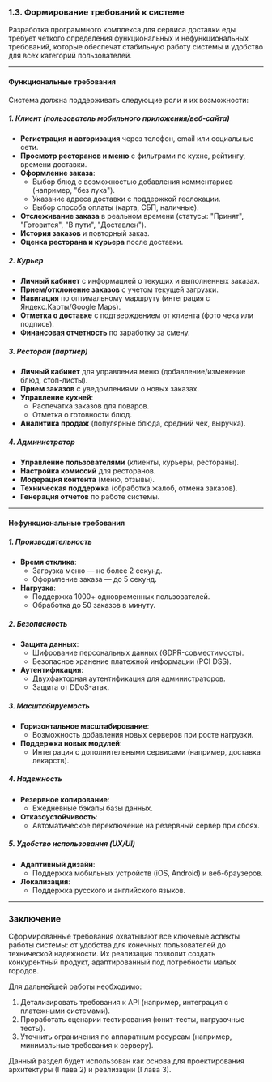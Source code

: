### **1.3. Формирование требований к системе**  

Разработка программного комплекса для сервиса доставки еды требует четкого определения функциональных и нефункциональных требований, которые обеспечат стабильную работу системы и удобство для всех категорий пользователей.  

---

#### **Функциональные требования**  

Система должна поддерживать следующие роли и их возможности:  

##### **1. Клиент (пользователь мобильного приложения/веб-сайта)**  
- **Регистрация и авторизация** через телефон, email или социальные сети.  
- **Просмотр ресторанов и меню** с фильтрами по кухне, рейтингу, времени доставки.  
- **Оформление заказа**:  
  - Выбор блюд с возможностью добавления комментариев (например, "без лука").  
  - Указание адреса доставки с поддержкой геолокации.  
  - Выбор способа оплаты (карта, СБП, наличные).  
- **Отслеживание заказа** в реальном времени (статусы: "Принят", "Готовится", "В пути", "Доставлен").  
- **История заказов** и повторный заказ.  
- **Оценка ресторана и курьера** после доставки.  

##### **2. Курьер**  
- **Личный кабинет** с информацией о текущих и выполненных заказах.  
- **Прием/отклонение заказов** с учетом текущей загрузки.  
- **Навигация** по оптимальному маршруту (интеграция с Яндекс.Карты/Google Maps).  
- **Отметка о доставке** с подтверждением от клиента (фото чека или подпись).  
- **Финансовая отчетность** по заработку за смену.  

##### **3. Ресторан (партнер)**  
- **Личный кабинет** для управления меню (добавление/изменение блюд, стоп-листы).  
- **Прием заказов** с уведомлениями о новых заказах.  
- **Управление кухней**:  
  - Распечатка заказов для поваров.  
  - Отметка о готовности блюд.  
- **Аналитика продаж** (популярные блюда, средний чек, выручка).  

##### **4. Администратор**  
- **Управление пользователями** (клиенты, курьеры, рестораны).  
- **Настройка комиссий** для ресторанов.  
- **Модерация контента** (меню, отзывы).  
- **Техническая поддержка** (обработка жалоб, отмена заказов).  
- **Генерация отчетов** по работе системы.  

---

#### **Нефункциональные требования**  

##### **1. Производительность**  
- **Время отклика**:  
  - Загрузка меню — не более 2 секунд.  
  - Оформление заказа — до 5 секунд.  
- **Нагрузка**:  
  - Поддержка 1000+ одновременных пользователей.  
  - Обработка до 50 заказов в минуту.  

##### **2. Безопасность**  
- **Защита данных**:  
  - Шифрование персональных данных (GDPR-совместимость).  
  - Безопасное хранение платежной информации (PCI DSS).  
- **Аутентификация**:  
  - Двухфакторная аутентификация для администраторов.  
  - Защита от DDoS-атак.  

##### **3. Масштабируемость**  
- **Горизонтальное масштабирование**:  
  - Возможность добавления новых серверов при росте нагрузки.  
- **Поддержка новых модулей**:  
  - Интеграция с дополнительными сервисами (например, доставка лекарств).  

##### **4. Надежность**  
- **Резервное копирование**:  
  - Ежедневные бэкапы базы данных.  
- **Отказоустойчивость**:  
  - Автоматическое переключение на резервный сервер при сбоях.  

##### **5. Удобство использования (UX/UI)**  
- **Адаптивный дизайн**:  
  - Поддержка мобильных устройств (iOS, Android) и веб-браузеров.  
- **Локализация**:  
  - Поддержка русского и английского языков.  

---

### **Заключение**  
Сформированные требования охватывают все ключевые аспекты работы системы: от удобства для конечных пользователей до технической надежности. Их реализация позволит создать конкурентный продукт, адаптированный под потребности малых городов.  

Для дальнейшей работы необходимо:  
1. Детализировать требования к API (например, интеграция с платежными системами).  
2. Проработать сценарии тестирования (юнит-тесты, нагрузочные тесты).  
3. Уточнить ограничения по аппаратным ресурсам (например, минимальные требования к серверу).  

Данный раздел будет использован как основа для проектирования архитектуры (Глава 2) и реализации (Глава 3).